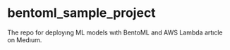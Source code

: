 # bentoml_sample_project
The repo for deployıng ML models wıth BentoML and AWS Lambda artıcle on Medıum.

